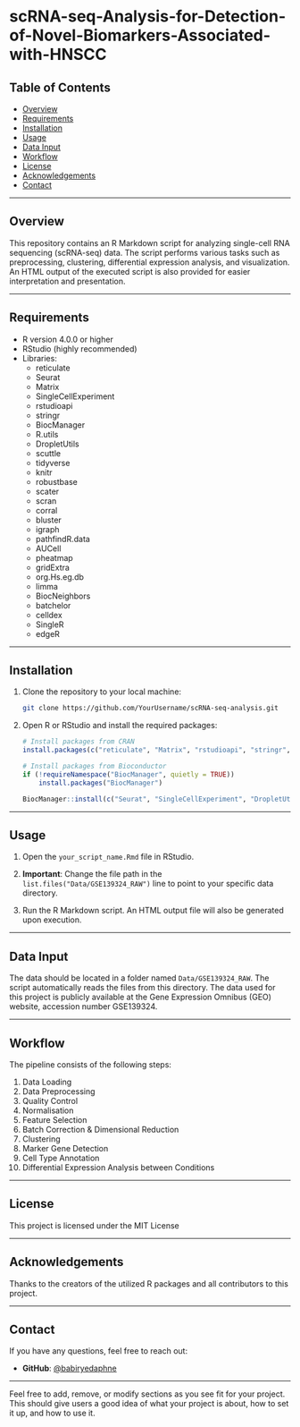 # scRNA-seq-Analysis-for-Detection-of-Novel-Biomarkers-Associated-with-HNSCC

## Table of Contents
- [Overview](#overview)
- [Requirements](#requirements)
- [Installation](#installation)
- [Usage](#usage)
- [Data Input](#data-input)
- [Workflow](#workflow)
- [License](#license)
- [Acknowledgements](#acknowledgements)
- [Contact](#contact)

---

## Overview

This repository contains an R Markdown script for analyzing single-cell RNA sequencing (scRNA-seq) data. The script performs various tasks such as preprocessing, clustering, differential expression analysis, and visualization. An HTML output of the executed script is also provided for easier interpretation and presentation.

---

## Requirements

* R version 4.0.0 or higher
* RStudio (highly recommended)
* Libraries:
  - reticulate
  - Seurat
  - Matrix
  - SingleCellExperiment
  - rstudioapi
  - stringr
  - BiocManager
  - R.utils
  - DropletUtils
  - scuttle
  - tidyverse
  - knitr
  - robustbase
  - scater
  - scran
  - corral
  - bluster
  - igraph
  - pathfindR.data
  - AUCell
  - pheatmap
  - gridExtra
  - org.Hs.eg.db
  - limma
  - BiocNeighbors
  - batchelor
  - celldex
  - SingleR
  - edgeR

---

## Installation

1. Clone the repository to your local machine:

    ```bash
    git clone https://github.com/YourUsername/scRNA-seq-analysis.git
    ```

2. Open R or RStudio and install the required packages:

    ```R
    # Install packages from CRAN
    install.packages(c("reticulate", "Matrix", "rstudioapi", "stringr", "R.utils", "tidyverse", "knitr", "robustbase", "pheatmap", "gridExtra"))

    # Install packages from Bioconductor
    if (!requireNamespace("BiocManager", quietly = TRUE))
        install.packages("BiocManager")

    BiocManager::install(c("Seurat", "SingleCellExperiment", "DropletUtils", "scuttle", "scater", "scran", "corral", "bluster", "igraph", "pathfindR.data", "AUCell", "org.Hs.eg.db", "limma", "BiocNeighbors", "batchelor", "celldex", "SingleR", "edgeR"))
    ```

---

## Usage

1. Open the `your_script_name.Rmd` file in RStudio.

2. **Important**: Change the file path in the `list.files("Data/GSE139324_RAW")` line to point to your specific data directory.

3. Run the R Markdown script. An HTML output file will also be generated upon execution.

---

## Data Input

The data should be located in a folder named `Data/GSE139324_RAW`. The script automatically reads the files from this directory.
The data used for this project is publicly available at the Gene Expression Omnibus (GEO) website, accession number GSE139324. 

---

## Workflow

The pipeline consists of the following steps:

1. Data Loading
2. Data Preprocessing
3. Quality Control
4. Normalisation
5. Feature Selection
6. Batch Correction & Dimensional Reduction
8. Clustering
9. Marker Gene Detection
10. Cell Type Annotation
11. Differential Expression Analysis between Conditions

---

## License

This project is licensed under the MIT License 

---

## Acknowledgements

Thanks to the creators of the utilized R packages and all contributors to this project.

---

## Contact

If you have any questions, feel free to reach out:

- **GitHub**: [@babiryedaphne](https://github.com/babiryedaphne/scRNA-seq-Analysis-for-Detection-of-Novel-Biomarkers-Associated-with-HNSCC.git)

---

Feel free to add, remove, or modify sections as you see fit for your project. This should give users a good idea of what your project is about, how to set it up, and how to use it.
